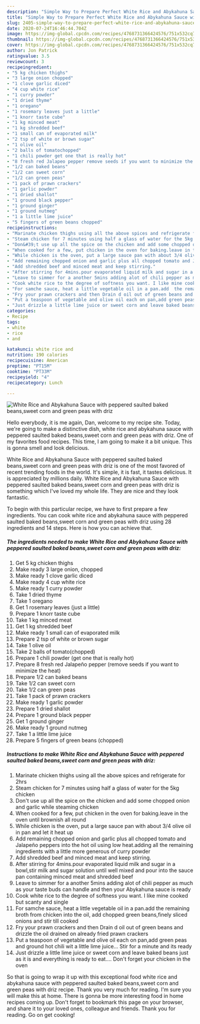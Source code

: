 ```yaml
---
description: "Simple Way to Prepare Perfect White Rice and Abykahuna Sauce with peppered saulted baked beans,sweet corn and green peas with driz"
title: "Simple Way to Prepare Perfect White Rice and Abykahuna Sauce with peppered saulted baked beans,sweet corn and green peas with driz"
slug: 2405-simple-way-to-prepare-perfect-white-rice-and-abykahuna-sauce-with-peppered-saulted-baked-beans-sweet-corn-and-green-peas-with-driz
date: 2020-07-24T16:46:44.704Z
image: https://img-global.cpcdn.com/recipes/4768731366424576/751x532cq70/white-rice-and-abykahuna-sauce-with-peppered-saulted-baked-beanssweet-corn-and-green-peas-with-driz-recipe-main-photo.jpg
thumbnail: https://img-global.cpcdn.com/recipes/4768731366424576/751x532cq70/white-rice-and-abykahuna-sauce-with-peppered-saulted-baked-beanssweet-corn-and-green-peas-with-driz-recipe-main-photo.jpg
cover: https://img-global.cpcdn.com/recipes/4768731366424576/751x532cq70/white-rice-and-abykahuna-sauce-with-peppered-saulted-baked-beanssweet-corn-and-green-peas-with-driz-recipe-main-photo.jpg
author: Jon Patrick
ratingvalue: 3.5
reviewcount: 3
recipeingredient:
- "5 kg chicken thighs"
- "3 large onion chopped"
- "1 clove garlic diced"
- "4 cup white rice"
- "1 curry powder"
- "1 dried thyme"
- "1 oregano"
- "1 rosemary leaves just a little"
- "1 knorr taste cube"
- "1 kg minced meat"
- "1 kg shredded beef"
- "1 small can of evaporated milk"
- "2 tsp of white or brown sugar"
- "1 olive oil"
- "2 balls of tomatochopped"
- "1 chili powder get one that is really hot"
- "8 fresh red Jalapeo pepper remove seeds if you want to minimize the heat"
- "1/2 can baked beans"
- "1/2 can sweet corn"
- "1/2 can green peas"
- "1 pack of prawn crackers"
- "1 garlic powder"
- "1 dried shallot"
- "1 ground black pepper"
- "1 ground ginger"
- "1 ground nutmeg"
- "1 a little lime juice"
- "5 fingers of green beans chopped"
recipeinstructions:
- "Marinate chicken thighs using all the above spices and refrigerate for 2hrs"
- "Steam chicken for 7 minutes using half a glass of water for the 5kg chicken"
- "Don&#39;t use up all the spice on the chicken and add some chopped onion and garlic while steaming chicken"
- "When cooked for a few, put chicken in the oven for baking.leave in the oven until brownish all round"
- "While chicken is the oven, put a large sauce pan with about 3/4 olive oil in pan and let it heat up"
- "Add remaining chopped onion and garlic plus all chopped tomato and Jalapeño peppers into the hot oil using low heat.adding all the remaining ingredients with a little more generous of curry powder"
- "Add shredded beef and minced meat and keep stirring."
- "After stirring for 4mins.pour evaporated liquid milk and sugar in a bowl,stir milk and sugar solution until well mixed and pour into the sauce pan containing minced meat and shredded beef"
- "Leave to simmer for a another 5mins adding alot of chili pepper as much as your taste buds can handle and then your Abykahuna sauce is ready"
- "Cook white rice to the degree of softness you want. I like mine cooked but scanty and single"
- "For samche sauce, heat a little vegetable oil in a pan.add  the remaining broth from chicken into the oil, add chopped green beans,finely sliced onions and stir till cooked"
- "Fry your prawn crackers and then Drain d oil out of green beans and drizzle the oil drained on already fried prawn crackers"
- "Put a teaspoon of vegetable and olive oil each on pan,add green peas and ground hot chili wit a little lime juice... Stir for a minute and its ready"
- "Just drizzle a little lime juice or sweet corn and leave baked beans just as it is and everything is ready to eat.... Don&#39;t forget your chicken in the oven"
categories:
- Recipe
tags:
- white
- rice
- and

katakunci: white rice and 
nutrition: 190 calories
recipecuisine: American
preptime: "PT15M"
cooktime: "PT33M"
recipeyield: "4"
recipecategory: Lunch

---
```



![White Rice and Abykahuna Sauce with peppered saulted baked beans,sweet corn and green peas with driz](https://img-global.cpcdn.com/recipes/4768731366424576/751x532cq70/white-rice-and-abykahuna-sauce-with-peppered-saulted-baked-beanssweet-corn-and-green-peas-with-driz-recipe-main-photo.jpg)

Hello everybody, it is me again, Dan, welcome to my recipe site. Today, we're going to make a distinctive dish, white rice and abykahuna sauce with peppered saulted baked beans,sweet corn and green peas with driz. One of my favorites food recipes. This time, I am going to make it a bit unique. This is gonna smell and look delicious.

White Rice and Abykahuna Sauce with peppered saulted baked beans,sweet corn and green peas with driz is one of the most favored of recent trending foods in the world. It's simple, it is fast, it tastes delicious. It is appreciated by millions daily. White Rice and Abykahuna Sauce with peppered saulted baked beans,sweet corn and green peas with driz is something which I've loved my whole life. They are nice and they look fantastic.




To begin with this particular recipe, we have to first prepare a few ingredients. You can cook white rice and abykahuna sauce with peppered saulted baked beans,sweet corn and green peas with driz using 28 ingredients and 14 steps. Here is how you can achieve that.

<!--inarticleads1-->

##### The ingredients needed to make White Rice and Abykahuna Sauce with peppered saulted baked beans,sweet corn and green peas with driz:

1. Get 5 kg chicken thighs
1. Make ready 3 large onion, chopped
1. Make ready 1 clove garlic diced
1. Make ready 4 cup white rice
1. Make ready 1 curry powder
1. Take 1 dried thyme
1. Take 1 oregano
1. Get 1 rosemary leaves (just a little)
1. Prepare 1 knorr taste cube
1. Take 1 kg minced meat
1. Get 1 kg shredded beef
1. Make ready 1 small can of evaporated milk
1. Prepare 2 tsp of white or brown sugar
1. Take 1 olive oil
1. Take 2 balls of tomato(chopped)
1. Prepare 1 chili powder (get one that is really hot)
1. Prepare 8 fresh red Jalapeño pepper (remove seeds if you want to minimize the heat)
1. Prepare 1/2 can baked beans
1. Take 1/2 can sweet corn
1. Take 1/2 can green peas
1. Take 1 pack of prawn crackers
1. Make ready 1 garlic powder
1. Prepare 1 dried shallot
1. Prepare 1 ground black pepper
1. Get 1 ground ginger
1. Make ready 1 ground nutmeg
1. Take 1 a little lime juice
1. Prepare 5 fingers of green beans (chopped)




<!--inarticleads2-->

##### Instructions to make White Rice and Abykahuna Sauce with peppered saulted baked beans,sweet corn and green peas with driz:

1. Marinate chicken thighs using all the above spices and refrigerate for 2hrs
1. Steam chicken for 7 minutes using half a glass of water for the 5kg chicken
1. Don&#39;t use up all the spice on the chicken and add some chopped onion and garlic while steaming chicken
1. When cooked for a few, put chicken in the oven for baking.leave in the oven until brownish all round
1. While chicken is the oven, put a large sauce pan with about 3/4 olive oil in pan and let it heat up
1. Add remaining chopped onion and garlic plus all chopped tomato and Jalapeño peppers into the hot oil using low heat.adding all the remaining ingredients with a little more generous of curry powder
1. Add shredded beef and minced meat and keep stirring.
1. After stirring for 4mins.pour evaporated liquid milk and sugar in a bowl,stir milk and sugar solution until well mixed and pour into the sauce pan containing minced meat and shredded beef
1. Leave to simmer for a another 5mins adding alot of chili pepper as much as your taste buds can handle and then your Abykahuna sauce is ready
1. Cook white rice to the degree of softness you want. I like mine cooked but scanty and single
1. For samche sauce, heat a little vegetable oil in a pan.add  the remaining broth from chicken into the oil, add chopped green beans,finely sliced onions and stir till cooked
1. Fry your prawn crackers and then Drain d oil out of green beans and drizzle the oil drained on already fried prawn crackers
1. Put a teaspoon of vegetable and olive oil each on pan,add green peas and ground hot chili wit a little lime juice... Stir for a minute and its ready
1. Just drizzle a little lime juice or sweet corn and leave baked beans just as it is and everything is ready to eat.... Don&#39;t forget your chicken in the oven




So that is going to wrap it up with this exceptional food white rice and abykahuna sauce with peppered saulted baked beans,sweet corn and green peas with driz recipe. Thank you very much for reading. I'm sure you will make this at home. There is gonna be more interesting food in home recipes coming up. Don't forget to bookmark this page on your browser, and share it to your loved ones, colleague and friends. Thank you for reading. Go on get cooking!
